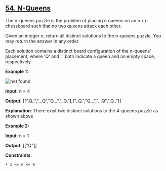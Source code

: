 <h2><a href="https://leetcode.com/problems/n-queens/description/">54. N-Queens</a></h2>

The n-queens puzzle is the problem of placing n queens on an n x n chessboard such that no two queens attack each other.

Given an integer n, return all distinct solutions to the n-queens puzzle. You may return the answer in any order.

Each solution contains a distinct board configuration of the n-queens' placement, where 'Q' and '.' both indicate a queen and an empty space, respectively.


**Example 1:**

<img src="https://assets.leetcode.com/uploads/2020/11/13/queens.jpg" alt="not found">

**Input**: n = 4

**Output**: [[".Q..","...Q","Q...","..Q."],["..Q.","Q...","...Q",".Q.."]]

**Explanation**: There exist two distinct solutions to the 4-queens puzzle as shown above


**Example 2:**

**Input**: n = 1

**Output**: [["Q"]]


**Constraints**:

    • 1 <= n <= 9
